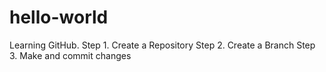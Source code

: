 # hello-world
Learning GitHub.
Step 1. Create a Repository
Step 2. Create a Branch
Step 3. Make and commit changes
